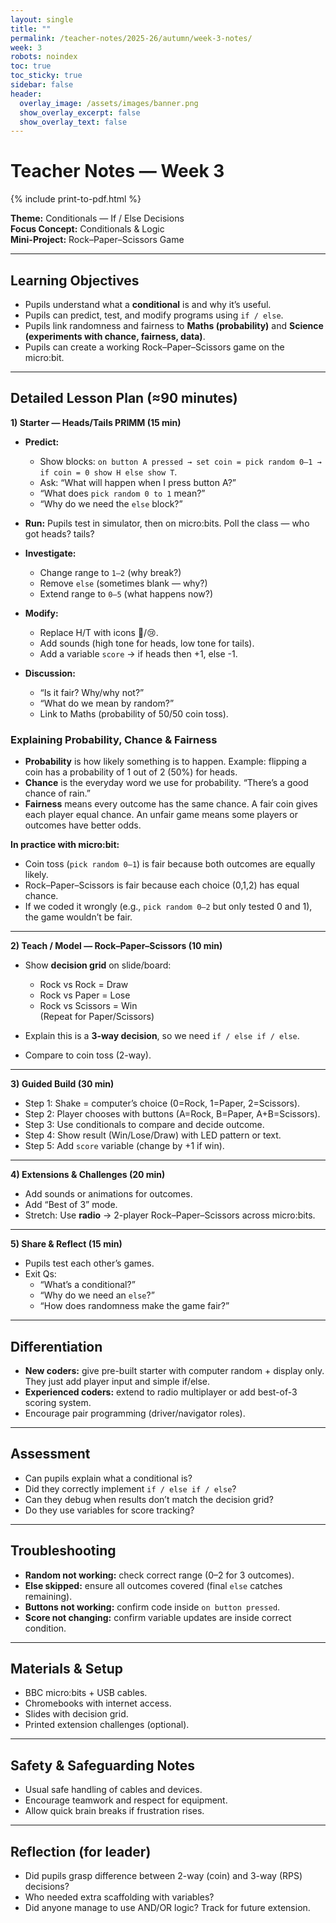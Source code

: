 ```yaml
---
layout: single
title: ""
permalink: /teacher-notes/2025-26/autumn/week-3-notes/
week: 3
robots: noindex
toc: true
toc_sticky: true
sidebar: false
header:
  overlay_image: /assets/images/banner.png
  show_overlay_excerpt: false
  show_overlay_text: false
---
```


# Teacher Notes — Week 3  
{% include print-to-pdf.html %}

**Theme:** Conditionals — If / Else Decisions  
**Focus Concept:** Conditionals & Logic  
**Mini-Project:** Rock–Paper–Scissors Game  

---

## Learning Objectives
- Pupils understand what a **conditional** is and why it’s useful.  
- Pupils can predict, test, and modify programs using `if / else`.  
- Pupils link randomness and fairness to **Maths (probability)** and **Science (experiments with chance, fairness, data)**.  
- Pupils can create a working Rock–Paper–Scissors game on the micro:bit.  

---

## Detailed Lesson Plan (≈90 minutes)

**1) Starter — Heads/Tails PRIMM (15 min)**  
- **Predict:**  
  - Show blocks: `on button A pressed → set coin = pick random 0–1 → if coin = 0 show H else show T`.  
  - Ask: “What will happen when I press button A?”  
  - “What does `pick random 0 to 1` mean?”  
  - “Why do we need the `else` block?”  

- **Run:** Pupils test in simulator, then on micro:bits. Poll the class — who got heads? tails?  

- **Investigate:**  
  - Change range to `1–2` (why break?)  
  - Remove `else` (sometimes blank — why?)  
  - Extend range to `0–5` (what happens now?)  

- **Modify:**  
  - Replace H/T with icons 🙂/😢.  
  - Add sounds (high tone for heads, low tone for tails).  
  - Add a variable `score` → if heads then +1, else -1.  

- **Discussion:**  
  - “Is it fair? Why/why not?”  
  - “What do we mean by random?”  
  - Link to Maths (probability of 50/50 coin toss).
 
### Explaining Probability, Chance & Fairness

- **Probability** is how likely something is to happen. Example: flipping a coin has a probability of 1 out of 2 (50%) for heads.  
- **Chance** is the everyday word we use for probability. “There’s a good chance of rain.”  
- **Fairness** means every outcome has the same chance. A fair coin gives each player equal chance. An unfair game means some players or outcomes have better odds.  

**In practice with micro:bit:**  
- Coin toss (`pick random 0–1`) is fair because both outcomes are equally likely.  
- Rock–Paper–Scissors is fair because each choice (0,1,2) has equal chance.  
- If we coded it wrongly (e.g., `pick random 0–2` but only tested 0 and 1), the game wouldn’t be fair.

---

**2) Teach / Model — Rock–Paper–Scissors (10 min)**  
- Show **decision grid** on slide/board:  
  - Rock vs Rock = Draw  
  - Rock vs Paper = Lose  
  - Rock vs Scissors = Win  
  (Repeat for Paper/Scissors)  

- Explain this is a **3-way decision**, so we need `if / else if / else`.  
- Compare to coin toss (2-way).  

---

**3) Guided Build (30 min)**  
- Step 1: Shake = computer’s choice (0=Rock, 1=Paper, 2=Scissors).  
- Step 2: Player chooses with buttons (A=Rock, B=Paper, A+B=Scissors).  
- Step 3: Use conditionals to compare and decide outcome.  
- Step 4: Show result (Win/Lose/Draw) with LED pattern or text.  
- Step 5: Add `score` variable (change by +1 if win).  

---

**4) Extensions & Challenges (20 min)**  
- Add sounds or animations for outcomes.  
- Add “Best of 3” mode.  
- Stretch: Use **radio** → 2-player Rock–Paper–Scissors across micro:bits.  

---

**5) Share & Reflect (15 min)**  
- Pupils test each other’s games.  
- Exit Qs:  
  - “What’s a conditional?”  
  - “Why do we need an `else`?”  
  - “How does randomness make the game fair?”  

---

## Differentiation
- **New coders:** give pre-built starter with computer random + display only. They just add player input and simple if/else.  
- **Experienced coders:** extend to radio multiplayer or add best-of-3 scoring system.  
- Encourage pair programming (driver/navigator roles).  

---

## Assessment
- Can pupils explain what a conditional is?  
- Did they correctly implement `if / else if / else`?  
- Can they debug when results don’t match the decision grid?  
- Do they use variables for score tracking?  

---

## Troubleshooting
- **Random not working:** check correct range (0–2 for 3 outcomes).  
- **Else skipped:** ensure all outcomes covered (final `else` catches remaining).  
- **Buttons not working:** confirm code inside `on button pressed`.  
- **Score not changing:** confirm variable updates are inside correct condition.  

---

## Materials & Setup
- BBC micro:bits + USB cables.  
- Chromebooks with internet access.  
- Slides with decision grid.  
- Printed extension challenges (optional).  

---

## Safety & Safeguarding Notes
- Usual safe handling of cables and devices.  
- Encourage teamwork and respect for equipment.  
- Allow quick brain breaks if frustration rises.  

---

## Reflection (for leader)
- Did pupils grasp difference between 2-way (coin) and 3-way (RPS) decisions?  
- Who needed extra scaffolding with variables?  
- Did anyone manage to use AND/OR logic? Track for future extension.  
